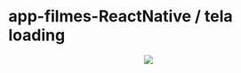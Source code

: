 # app-filmes-ReactNative / tela loading
<div align="center"><img src="Android Emulator - Pixel_2_API_30_5554 2023-02-01 22-00-26 (online-video-cutter.com).gif"> </div>

